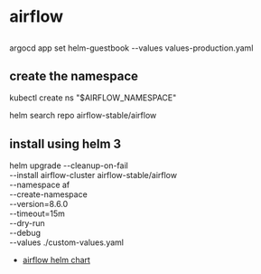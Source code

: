 # airflow

## 
argocd app set helm-guestbook --values values-production.yaml

## create the namespace
kubectl create ns "$AIRFLOW_NAMESPACE"

helm search repo airflow-stable/airflow

## install using helm 3
helm upgrade --cleanup-on-fail \
  --install airflow-cluster airflow-stable/airflow \
  --namespace af \
  --create-namespace \
  --version=8.6.0 \
  --timeout=15m \
  --dry-run \
  --debug \
  --values ./custom-values.yaml

- [airflow helm chart](https://github.com/airflow-helm/charts/tree/main/charts/airflow)
